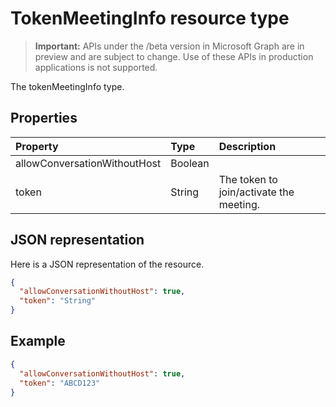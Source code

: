 # TokenMeetingInfo resource type

> **Important:** APIs under the /beta version in Microsoft Graph are in preview and are subject to change. Use of these APIs in production applications is not supported.

The tokenMeetingInfo type.

## Properties

| Property                     | Type    | Description                                                                    |
| :--------------------------- | :------ | :----------------------------------------------------------------------------- |
| allowConversationWithoutHost | Boolean |                                                                                |
| token                        | String  | The token to join/activate the meeting.                                        |

## JSON representation

Here is a JSON representation of the resource.

<!-- {
  "blockType": "resource",
  "optionalProperties": [

  ],
  "@odata.type": "microsoft.graph.tokenMeetingInfo"
}-->

```json
{
  "allowConversationWithoutHost": true,
  "token": "String"
}
```

## Example

``` json
{
  "allowConversationWithoutHost": true,
  "token": "ABCD123"
}
```

<!-- uuid: 8fcb5dbc-d5aa-4681-8e31-b001d5168d79
2015-10-25 14:57:30 UTC -->
<!-- {
  "type": "#page.annotation",
  "description": "tokenMeetingInfo resource",
  "keywords": "",
  "section": "documentation",
  "tocPath": ""
}-->
